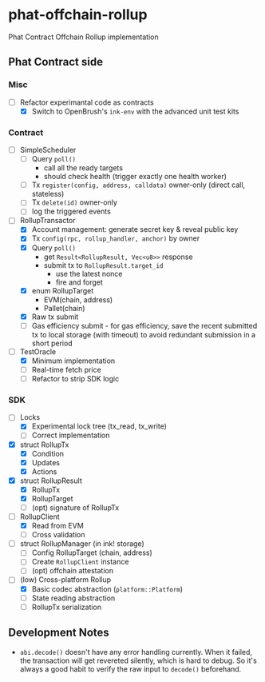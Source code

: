 # phat-offchain-rollup
Phat Contract Offchain Rollup implementation


## Phat Contract side

### Misc

- [ ] Refactor experimantal code as contracts
    - [x] Switch to OpenBrush's `ink-env` with the advanced unit test kits

### Contract

- [ ] SimpleScheduler
    - [ ] Query `poll()`
        - call all the ready targets
        - should check health (trigger exactly one health worker)
    - [ ] Tx `register(config, address, calldata)` owner-only (direct call, stateless)
    - [ ] Tx `delete(id)` owner-only
    - [ ] log the triggered events
- [ ] RollupTransactor
    - [x] Account management: generate secret key & reveal public key
    - [x] Tx `config(rpc, rollup_handler, anchor)` by owner
    - [x] Query `poll()`
        - get `Result<RollupResult, Vec<u8>>` response
        - submit tx to `RollupResult.target_id`
            - use the latest nonce
            - fire and forget
    - [x] enum RollupTarget
        - EVM(chain, address)
        - Pallet(chain)
    - [x] Raw tx submit
    - [ ] Gas efficiency submit
            - for gas efficiency, save the recent submitted tx to local storage (with timeout) to avoid redundant submission in a short period
- [ ] TestOracle
    - [x] Minimum implementation
    - [ ] Real-time fetch price
    - [ ] Refactor to strip SDK logic

### SDK

- [ ] Locks
    - [x] Experimental lock tree (tx_read, tx_write)
    - [ ] Correct implementation
- [x] struct RollupTx
    - [x] Condition
    - [x] Updates
    - [x] Actions
- [x] struct RollupResult
    - [x] RollupTx
    - [x] RollupTarget
    - [ ] (opt) signature of RollupTx
- [ ] RollupClient
    - [x] Read from EVM
    - [ ] Cross validation
- [ ] struct RollupManager (in ink! storage)
    - [ ] Config RollupTarget (chain, address)
    - [ ] Create `RollupClient` instance
    - [ ] (opt) offchain attestation
- [ ] (low) Cross-platform Rollup
    - [x] Basic codec abstraction (`platform::Platform`)
    - [ ] State reading abstraction
    - [ ] RollupTx serialization

## Development Notes

- `abi.decode()` doesn't have any error handling currently. When it failed, the transaction will get revereted silently, which is hard to debug. So it's always a good habit to verify the raw input to `decode()` beforehand.
